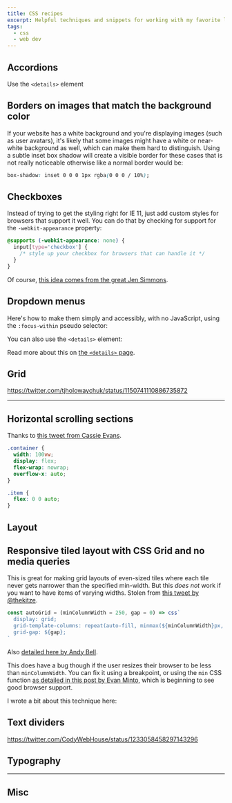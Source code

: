 ```yaml
---
title: CSS recipes
excerpt: Helpful techniques and snippets for working with my favorite language.
tags:
  - css
  - web dev
---
```


## Accordions

Use the `<details>` element

<book-mark url='https://css-tricks.com/quick-reminder-that-details-summary-is-the-easiest-way-ever-to-make-an-accordion/'></book-mark>

## Borders on images that match the background color

If your website has a white background and you're displaying images (such as user avatars), it's likely that some images might have a white or near-white background as well, which can make them hard to distinguish. Using a subtle inset box shadow will create a visible border for these cases that is not really noticeable otherwise like a normal border would be:

```css
box-shadow: inset 0 0 0 1px rgba(0 0 0 / 10%);
```

## Checkboxes

Instead of trying to get the styling right for IE 11, just add custom styles for browsers that support it well. You can do that by checking for support for the `-webkit-appearance` property:

```css
@supports (-webkit-appearance: none) {
  input[type='checkbox'] {
    /* style up your checkbox for browsers that can handle it */
  }
}
```

Of course, [this idea comes from the great Jen Simmons](https://twitter.com/jensimmons/status/1162106783642595328).

## Dropdown menus

Here's how to make them simply and accessibly, with no JavaScript, using the `:focus-within` pseudo selector:

<book-mark url='https://css-tricks.com/solved-with-css-dropdown-menus'></book-mark>

You can also use the `<details>` element:

<book-mark url='https://css-tricks.com/using-details-for-menus-and-dialogs-is-an-interesting-idea/'></book-mark>

Read more about this on [the `<details>` page](/notes/details-element).

## Grid

https://twitter.com/tjholowaychuk/status/1150741110886735872

<book-mark url='https://css-tricks.com/responsive-grid-magazine-layout-in-just-20-lines-of-css/'></book-mark>

<book-mark url='https://css-tricks.com/a-responsive-grid-layout-with-no-media-queries/'></book-mark>

---

<book-mark url='https://bricampgomez.com/blog/how-to-overlap-images-in-css'></book-mark>

## Horizontal scrolling sections

Thanks to [this tweet from Cassie Evans](https://twitter.com/cassiecodes/status/1094984738480316416).

```css
.container {
  width: 100vw;
  display: flex;
  flex-wrap: nowrap;
  overflow-x: auto;
}

.item {
  flex: 0 0 auto;
}
```

<book-mark url='https://www.chenhuijing.com/blog/flexbox-and-padding'></book-mark>

## Layout

<book-mark url='https://web.dev/one-line-layouts'></book-mark>

## Responsive tiled layout with CSS Grid and no media queries

This is great for making grid layouts of even-sized tiles where each tile never gets narrower than the specified min-width. But this _does not_ work if you want to have items of varying widths. Stolen from [this tweet by @thekitze](https://twitter.com/thekitze/status/1131821007629692929).

```js
const autoGrid = (minColumnWidth = 250, gap = 0) => css`
  display: grid;
  grid-template-columns: repeat(auto-fill, minmax(${minColumnWidth}px, 1fr));
  grid-gap: ${gap};
`
```

Also [detailed here by Andy Bell](https://hankchizljaw.com/wrote/create-a-responsive-grid-layout-with-no-media-queries-using-css-grid).

This does have a bug though if the user resizes their browser to be less than `minColumnWidth`. You can fix it using a breakpoint, or using the `min` CSS function [as detailed in this post by Evan Minto](https://evanminto.com/blog/intrinsically-responsive-css-grid-minmax-min), which is beginning to see good browser support.

I wrote a bit about this technique here:

<book-mark url='https://chasem.co/2020/04/gap-problem'></book-mark>

## Text dividers

https://twitter.com/CodyWebHouse/status/1233058458297143296

## Typography

<book-mark url="https://piccalil.li/tutorial/improve-the-readability-of-the-content-on-your-website/"></book-mark>

---

## Misc

<book-mark url="https://defensivecss.dev/tips"></book-mark>
